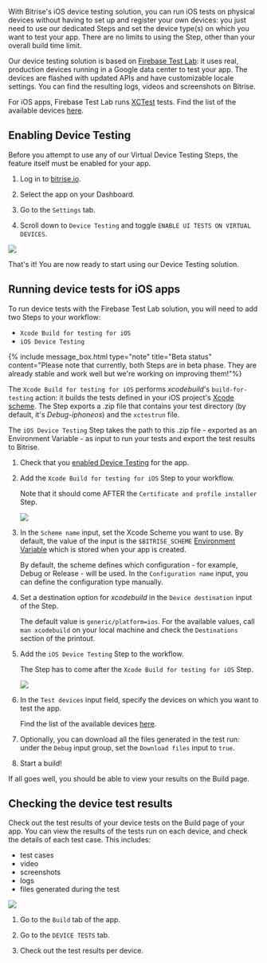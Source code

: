  
With Bitrise's iOS device testing solution, you can run iOS tests on physical devices without having to set up and register your own devices: you just need to use our dedicated Steps and set the device type(s) on which you want to test your app. There are no limits to using the Step, other than your overall build time limit.

Our device testing solution is based on [Firebase Test Lab](https://firebase.google.com/docs/test-lab/): it uses real, production devices running in a Google data center to test your app. The devices are flashed with updated APIs and have customizable locale settings. You can find the resulting logs, videos and screenshots on Bitrise.

For iOS apps, Firebase Test Lab runs [XCTest](https://developer.apple.com/documentation/xctest) tests. Find the list of the available devices [here](https://firebase.google.com/docs/test-lab/ios/available-testing-devices).

## Enabling Device Testing

Before you attempt to use any of our Virtual Device Testing Steps, the feature itself must be enabled for your app.

1. Log in to [bitrise.io](https://app.bitrise.io/).

2. Select the app on your Dashboard.

3. Go to the `Settings` tab.

4. Scroll down to `Device Testing` and toggle `ENABLE UI TESTS ON VIRTUAL DEVICES`.

![](/img/settings-device-testing.png)

That's it! You are now ready to start using our Device Testing solution.

## Running device tests for iOS apps

To run device tests with the Firebase Test Lab solution, you will need to add two Steps to your workflow:

* `Xcode Build for testing for iOS`
* `iOS Device Testing`

{% include message_box.html type="note" title="Beta status" content="Please note that currently, both Steps are in beta phase. They are already stable and work well but we're working on improving them!"%}

The `Xcode Build for testing for iOS` performs _xcodebuild_'s `build-for-testing` action: it builds the tests defined in your iOS project's [Xcode scheme](https://developer.apple.com/library/archive/featuredarticles/XcodeConcepts/Concept-Schemes.html). The Step exports a .zip file that contains your test directory (by default, it's _Debug-iphoneos_) and the `xctestrun` file.

The `iOS Device Testing` Step takes the path to this .zip file - exported as an Environment Variable - as input to run your tests and export the test results to Bitrise.

1. Check that you [enabled Device Testing](/testing/virtual-device-testing-for-ios/#enabling-device-testing) for the app.

2. Add the `Xcode Build for testing for iOS` Step to your workflow.

   Note that it should come AFTER the `Certificate and profile installer` Step.

   ![](/img/xcode-build-for-test.png)

3. In the `Scheme name` input, set the Xcode Scheme you want to use. By default, the value of the input is the `$BITRISE_SCHEME` [Environment Variable](https://devcenter.bitrise.io/builds/env-vars-secret-env-vars/) which is stored when your app is created.

   By default, the scheme defines which configuration - for example, Debug or Release - will be used. In the `Configuration name` input, you can define the configuration type manually.

4. Set a destination option for _xcodebuild_ in the `Device destination` input of the Step.

   The default value is `generic/platform=ios`. For the available values, call `man xcodebuild` on your local machine and check the `Destinations` section of the printout.

5. Add the `iOS Device Testing` Step to the workflow.

   The Step has to come after the `Xcode Build for testing for iOS` Step.

   ![](/img/ios-device-testing.png)

6. In the `Test devices` input field, specify the devices on which you want to test the app.

   Find the list of the available devices [here](https://firebase.google.com/docs/test-lab/ios/available-testing-devices).

7. Optionally, you can download all the files generated in the test run: under the `Debug` input group, set the `Download files` input to `true`.

8. Start a build!

If all goes well, you should be able to view your results on the Build page.

## Checking the device test results

Check out the test results of your device tests on the Build page of your app. You can view the results of the tests run on each device, and check the details of each test case. This includes:

* test cases
* video
* screenshots
* logs
* files generated during the test

![](/img/test-results.png)

1. Go to the `Build` tab of the app.

2. Go to the `DEVICE TESTS` tab.

3. Check out the test results per device.
